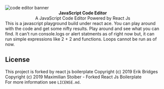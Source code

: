 <img src="https://cdn1.imggmi.com/uploads/2019/12/11/d2d5925dfc23da0e812a29a54bca4246-full.png" alt="code editor banner" align="center" />

<br />

<div align="center"><strong>JavaScript Code Editor</strong></div>
<div align="center">A  JavaScript Code Editor Powered by React Js</div>
<div>
  This is a javascript playground build under react ace. You can play around with the code and get some nifty results. Play around and see what you can find. It can't run console.logs or alert statments as of right now but, it can run simple expressions like 2 + 2 and functions. Loops cannot be run as of now.
 </div>
 
 
## License
This project is forked by react js boilerplate Copyright (c) 2019 Erik Bridges
<br />
Copyright (c) 2019 Maximilian Stoiber - Forked React Js Boilerplate
<br />
For more information see `LICENSE.md`.
